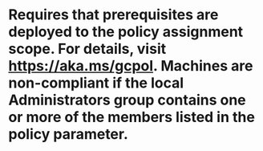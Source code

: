 # Requires that prerequisites are deployed to the policy assignment scope. For details, visit https://aka.ms/gcpol. Machines are non-compliant if the local Administrators group contains one or more of the members listed in the policy parameter.
